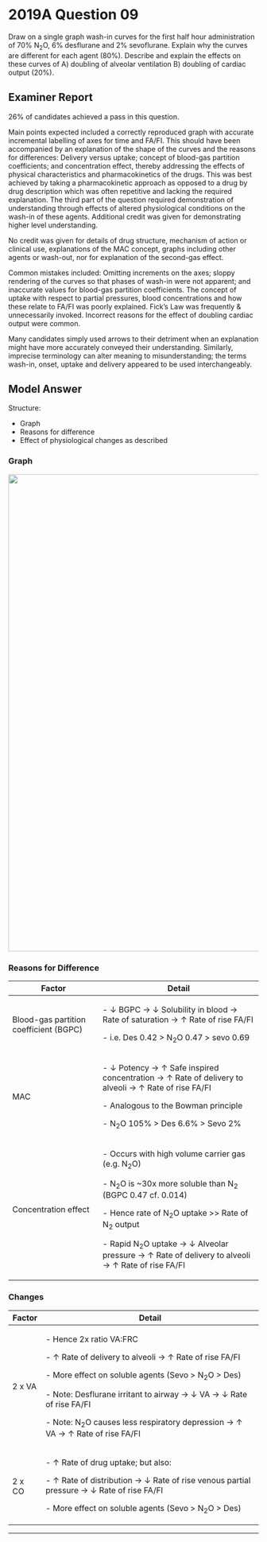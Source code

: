 # 2019A Question 09 
Draw on a single graph wash-in curves for the first half hour administration of 70% N<sub>2</sub>O, 6% desflurane and 2% sevoflurane. Explain why the curves are different for each agent (80%). Describe and explain the effects on these curves of A) doubling of alveolar ventilation B) doubling of cardiac output (20%).


## Examiner Report
26% of candidates achieved a pass in this question.


Main points expected included a correctly reproduced graph with accurate incremental labelling of axes for time and FA/FI. This should have been accompanied by an explanation of the shape of the curves and the reasons for differences: Delivery versus uptake; concept of blood-gas partition coefficients; and concentration effect, thereby addressing the effects of physical characteristics and pharmacokinetics of the drugs. This was best achieved by taking a pharmacokinetic approach as opposed to a drug by drug description which was often repetitive and lacking the required explanation. The third part of the question required demonstration of understanding through effects of altered physiological conditions on the wash-in of these agents. Additional credit was given for demonstrating higher level understanding.


No credit was given for details of drug structure, mechanism of action or clinical use, explanations of the MAC concept, graphs including other agents or wash-out, nor for explanation of the second-gas effect.


Common mistakes included: Omitting increments on the axes; sloppy rendering of the curves so that phases of wash-in were not apparent; and inaccurate values for blood-gas partition coefficients. The concept of uptake with respect to partial pressures, blood concentrations and how these relate to FA/FI was poorly explained. Fick’s Law was frequently & unnecessarily invoked. Incorrect reasons for the effect of doubling cardiac output were common.


Many candidates simply used arrows to their detriment when an explanation might have more accurately conveyed their understanding. Similarly, imprecise terminology can alter meaning to misunderstanding; the terms wash-in, onset, uptake and delivery appeared to be used interchangeably.

## Model Answer
Structure:
- Graph
- Reasons for difference
- Effect of physiological changes as described

### Graph
<img src="\resources\fa-fi.svg" style="width: 60pc;">

### Reasons for Difference

|Factor|Detail|
| -- | -- |
|Blood-gas partition coefficient (BGPC)|<p>- ↓ BGPC → ↓ Solubility in blood → Rate of saturation → ↑ Rate of rise FA/FI</p><p>- i.e. Des 0.42 > N<sub>2</sub>O 0.47 > sevo 0.69</p>|
|MAC|<p>- ↓ Potency → ↑ Safe inspired concentration → ↑ Rate of delivery to alveoli → ↑ Rate of rise FA/FI</p><p>- Analogous to the Bowman principle</p><p>- N<sub>2</sub>O 105% > Des 6.6% > Sevo 2%</p>|
|Concentration effect|<p>- Occurs with high volume carrier gas (e.g. N<sub>2</sub>O)</p><p>- N<sub>2</sub>O is ~30x more soluble than N<sub>2</sub> (BGPC 0.47 cf. 0.014)</p><p>- Hence rate of N<sub>2</sub>O uptake >> Rate of N<sub>2</sub> output</p><p>- Rapid N<sub>2</sub>O uptake → ↓ Alveolar pressure → ↑ Rate of delivery to alveoli → ↑ Rate of rise FA/FI</p>|

### Changes

|Factor|Detail|
| -- | -- |
|2 x VA|<p>- Hence 2x ratio VA:FRC</p><p>- ↑ Rate of delivery to alveoli → ↑ Rate of rise FA/FI</p><p>- More effect on soluble agents (Sevo > N<sub>2</sub>O > Des)</p><p>- Note: Desflurane irritant to airway → ↓ VA → ↓ Rate of rise FA/FI</p><p>- Note: N<sub>2</sub>O causes less respiratory depression → ↑ VA → ↑ Rate of rise FA/FI</p>|
|2 x CO|<p>- ↑ Rate of drug uptake; but also:</p><p>- ↑ Rate of distribution → ↓ Rate of rise venous partial pressure → ↓ Rate of rise FA/FI</p><p>- More effect on soluble agents (Sevo > N<sub>2</sub>O > Des)</p>|


--- 

